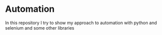# Automation 

In this repository I try to show my approach to automation with python and selenium and some other libraries